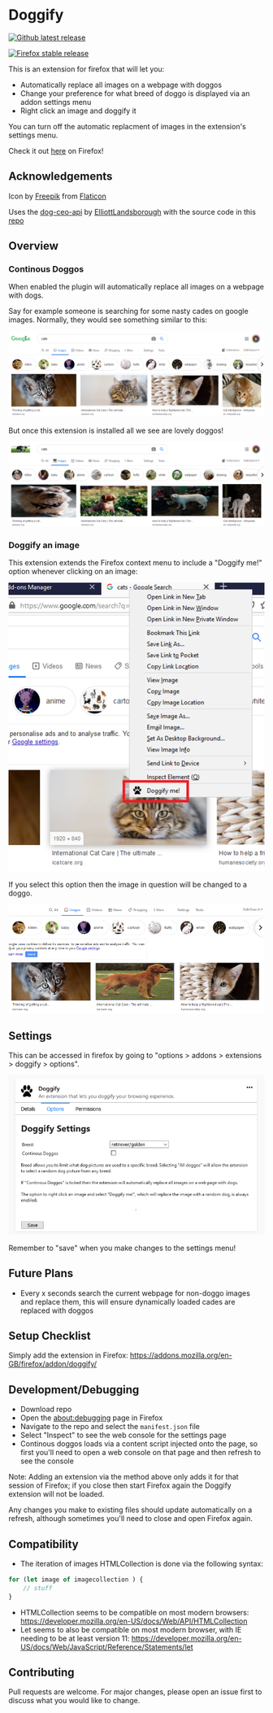 # Doggify
[![Github latest release](https://img.shields.io/badge/Github%20Latest%20Release-1.1.0-green.svg)](https://github.com/Sudoblark/Doggify-Firefox/releases)

[![Firefox stable release](https://img.shields.io/badge/Firefox%20Stable%20Release-1.1.0-green.svg)](https://addons.mozilla.org/en-GB/firefox/addon/doggify/)

This is an extension for firefox that will let you:
- Automatically replace all images on a webpage with doggos
- Change your preference for what breed of doggo is displayed via an addon settings menu
- Right click an image and doggify it

You can turn off the automatic replacment of images in the extension's settings menu.

Check it out [here](https://addons.mozilla.org/en-GB/firefox/addon/doggify/) on Firefox!

## Acknowledgements
Icon by [Freepik](https://www.flaticon.com/authors/freepik) from [Flaticon](www.flaticon.com)

Uses the [dog-ceo-api](https://dog.ceo/dog-api/) by [ElliottLandsborough](https://github.com/ElliottLandsborough) with the source code in this [repo](https://github.com/ElliottLandsborough/dog-ceo-api)


## Overview
### Continous Doggos
When enabled the plugin will automatically replace all images on a webpage with dogs.

Say for example someone is searching for some nasty cades on google images. Normally, they would see something similar to this:

![NastyCades](documentation/overview/NastyCades.PNG)

But once this extension is installed all we see are lovely doggos!

![LovelyDoggos](documentation/overview/LovelyDoggos.PNG)

### Doggify an image
This extension extends the Firefox context menu to include a "Doggify me!" option whenever clicking on an image:

![Doggify-me-pre](documentation/doggify/Doggify-me-pre.png)

If you select this option then the image in question will be changed to a doggo.

![Doggify-me-post](documentation/doggify/Doggify-me-post.PNG)


## Settings
This can be accessed in firefox by going to "options > addons > extensions > doggify > options".

![Doggify-me-post](documentation/settings/Settings.PNG)

Remember to "save" when you make changes to the settings menu!

## Future Plans
- Every x seconds search the current webpage for non-doggo images and replace them, this will ensure dynamically loaded cades are replaced with doggos

## Setup Checklist

Simply add the extension in Firefox: https://addons.mozilla.org/en-GB/firefox/addon/doggify/

## Development/Debugging
- Download repo
- Open the [about:debugging](https://developer.mozilla.org/en-US/docs/Tools/about:debugging) page in Firefox
- Navigate to the repo and select the ```manifest.json``` file
- Select "Inspect" to see the web console for the settings page
- Continous doggos loads via a content script injected onto the page, so first you'll need to open a web console on that page and then refresh to see the console

Note: Adding an extension via the method above only adds it for that session of Firefox; if you close then start Firefox again the Doggify extension will not be loaded.

Any changes you make to existing files should update automatically on a refresh, although sometimes you'll need to close and open Firefox again.

## Compatibility
- The iteration of images HTMLCollection is done via the following syntax:

```js
for (let image of imagecollection ) {
    // stuff
}
```

- HTMLCollection seems to be compatible on most modern browsers: https://developer.mozilla.org/en-US/docs/Web/API/HTMLCollection
- Let seems to also be compatible on most modern browser, with IE needing to be at least version 11: https://developer.mozilla.org/en-US/docs/Web/JavaScript/Reference/Statements/let

## Contributing
Pull requests are welcome. For major changes, please open an issue first to discuss what you would like to change.
